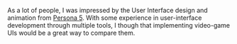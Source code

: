 As a lot of people, I was impressed by the User Interface design and animation from [Persona 5](https://medium.com/@ousiadroid/what-you-can-learn-from-persona-5s-ui-design-4a4a646245b1). With some experience in user-interface development through multiple tools, I though that implementing video-game UIs would be a great way to compare them.
